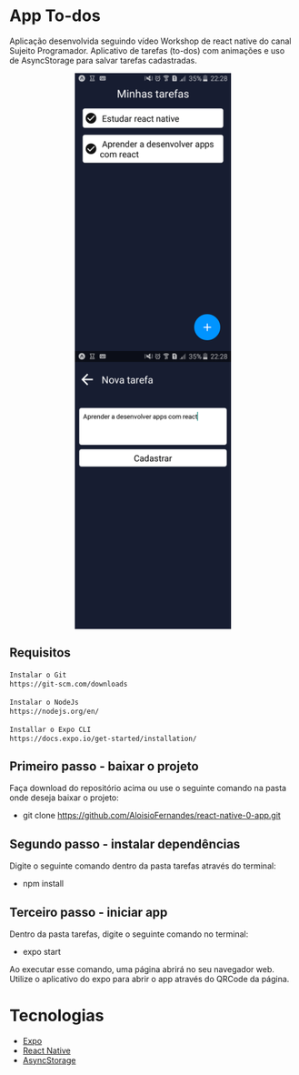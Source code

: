 # App To-dos
 Aplicação desenvolvida seguindo vídeo Workshop de react native do canal Sujeito Programador. Aplicativo de tarefas (to-dos) com animações e uso de AsyncStorage para salvar tarefas cadastradas.

<p align="center">
  <img align="center" src=".github/Mobile Home.png" alt="Página inicial" width="275" border="0">
  <img align="center" src=".github/Mobile Add Task.png" alt="Adicionar tarefas" width="275" border="0">
</p>

## Requisitos
    Instalar o Git
    https://git-scm.com/downloads

    Instalar o NodeJs
    https://nodejs.org/en/

    Installar o Expo CLI
    https://docs.expo.io/get-started/installation/

## Primeiro passo - baixar o projeto
Faça download do repositório acima ou use o seguinte comando na pasta onde deseja baixar o projeto:
 - git clone https://github.com/AloisioFernandes/react-native-0-app.git

## Segundo passo - instalar dependências
Digite o seguinte comando dentro da pasta tarefas através do terminal:
 - npm install

## Terceiro passo - iniciar app
Dentro da pasta tarefas, digite o seguinte comando no terminal: 
 - expo start

Ao executar esse comando, uma página abrirá no seu navegador web. Utilize o aplicativo do expo para abrir o app através do QRCode da página.

# Tecnologias
 - <a href="https://expo.io/" target="_blank">Expo</a>
 - <a href="https://reactnative.dev/" target="_blank">React Native</a>
 - <a href="https://react-native-community.github.io/async-storage/" target="_blank">AsyncStorage</a>